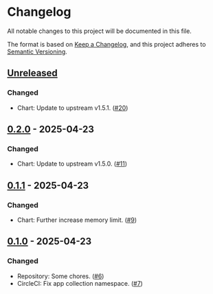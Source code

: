 # Changelog

All notable changes to this project will be documented in this file.

The format is based on [Keep a Changelog](https://keepachangelog.com/en/1.0.0/),
and this project adheres to [Semantic Versioning](https://semver.org/spec/v2.0.0.html).

## [Unreleased]

### Changed

- Chart: Update to upstream v1.5.1. ([#20](https://github.com/giantswarm/azure-workload-identity-webhook-app/pull/20))

## [0.2.0] - 2025-04-23

### Changed

- Chart: Update to upstream v1.5.0. ([#11](https://github.com/giantswarm/azure-workload-identity-webhook-app/pull/11))

## [0.1.1] - 2025-04-23

### Changed

- Chart: Further increase memory limit. ([#9](https://github.com/giantswarm/azure-workload-identity-webhook-app/pull/9))

## [0.1.0] - 2025-04-23

### Changed

- Repository: Some chores. ([#6](https://github.com/giantswarm/azure-workload-identity-webhook-app/pull/6))
- CircleCI: Fix app collection namespace. ([#7](https://github.com/giantswarm/azure-workload-identity-webhook-app/pull/7))

[Unreleased]: https://github.com/giantswarm/azure-workload-identity-webhook-app/compare/v0.2.0...HEAD
[0.2.0]: https://github.com/giantswarm/azure-workload-identity-webhook-app/compare/v0.1.1...v0.2.0
[0.1.1]: https://github.com/giantswarm/azure-workload-identity-webhook-app/compare/v0.1.0...v0.1.1
[0.1.0]: https://github.com/giantswarm/azure-workload-identity-webhook-app/releases/tag/v0.1.0
